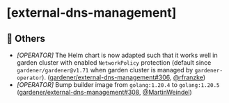 # [external-dns-management]
## 🏃 Others
* *[OPERATOR]* The Helm chart is now adapted such that it works well in garden cluster with enabled `NetworkPolicy` protection (default since `gardener/gardener@v1.71` when garden cluster is managed by `gardener-operator`). ([gardener/external-dns-management#306](https://github.com/gardener/external-dns-management/pull/306), [@rfranzke](https://github.com/rfranzke))
* *[OPERATOR]* Bump builder image from `golang:1.20.4` to `golang:1.20.5` ([gardener/external-dns-management#308](https://github.com/gardener/external-dns-management/pull/308), [@MartinWeindel](https://github.com/MartinWeindel))